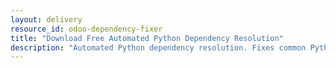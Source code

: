 ```yaml
---
layout: delivery
resource_id: odoo-dependency-fixer
title: "Download Free Automated Python Dependency Resolution"
description: "Automated Python dependency resolution. Fixes common Python package conflicts automatically."
---
```

